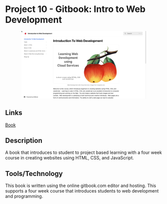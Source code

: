 # Project 10 - Gitbook: Intro to Web Development

<div style="text-align:center;"><img width="400" src="./images/gitbook-intro2024.png" /></div>

## Links


[Book](https://rpeltz.gitbook.io/introduction-to-web-development) 

## Description
A book that introduces to student to project based learning with a four week course in creating websites using HTML, CSS, and JavaScript.

## Tools/Technology 
This book is written using the online gitbook.com editor and hosting. This supports a four week course that introduces students to web development and programming.

